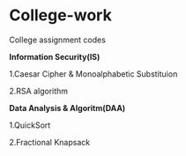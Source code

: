 # College-work
College assignment codes

__Information Security(IS)__

1.Caesar Cipher & Monoalphabetic Substituion

2.RSA algorithm

__Data Analysis & Algoritm(DAA)__

1.QuickSort

2.Fractional Knapsack

